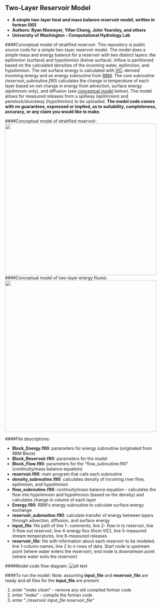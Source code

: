 ## Two-Layer Reservoir Model
- **A simple two-layer heat and mass balance reservoir model, written in fortran (90)**
- **Authors: Ryan Niemeyer, Yifan Cheng, John Yearsley, and others**
- **University of Washington - Computational Hydrology Lab**

####Conceptual model of stratified reservoir:
This repository is public source code for a simple two-layer reservoir model.  The model does a simple mass and energy balance for a reservoir with two distinct layers: the epilimnion (surface) and hypolimnion (below surface). Inflow is partitioned based on the calculated densities of the incoming water, epilimnion, and hypolimnion. The net surface energy is calculated with [VIC](http://vic.readthedocs.org)-derived incoming energy and an energy subroutine from [RBM](http://www.hydro.washington.edu/Lettenmaier/Models/RBM/). The core subroutine (*reservoir_subroutine.f90*) calculates the change in temperature of each layer based on net change in energy from advection, surface energy (epilimnoin only), and diffusion (see [conceptual model](https://github.com/rniemeyer07/Reservoir_Model#conceptual-model-of-stratified-reservoir-1) below). The model allows for measured releases from a spillway (epilimnion) and penstock/sluiceway (hypolimnion) to be uploaded. **The model code comes with no guarantees, expressed or implied, as to suitability, completeness, accuracy, or any claim you would like to make.**

####Conceptual model of stratified reservoir:
<img src="https://github.com/rniemeyer07/Reservoir_Model/blob/master/Two_layer_diagram2.png" width="500"> 
####Conceptual model of two-layer energy fluxes:
<img src="https://github.com/rniemeyer07/Reservoir_Model/blob/master/Two_layer_conceptual_diagram.png" width="500"> 

####File descriptions:
  - **Block_Energy.f90**: parameters for energy subroutine (originated from RBM Block)
  - **Block_Reservoir.f90**: parameters for the model
  - **Block_Flow.f90**: parameters for the "flow_subroutine.f90" (continuity/mass balance equation)
  - **reservoir.f90**: main program that calls each subroutine
  - **density_subroutine.f90**: calculates density of incoming river flow, epilimnion, and hypolimnion
  - **flow_subroutine.f90**: continuity/mass balance equation - calculates the flow into hypolimnion 
      and hypolimnion (based on the density) and calculates change in volume of each layer
  - **Energy.f90**: RBM's energy subroutine to calculate surface energy exchange
  - **reservoir_subroutine.f90**: calculate transfer of energy between layers through advection, 
      diffusion, and surface energy
  - **input_file**: file path of line 1- comments, line 2- flow in to reservoir, line 3-flow out reservoir, 
      line 4-energy flux (from VIC), line 5-measured stream temperatures, line 6-measured releases
  - **reservoir_file**: file with information about each reservoir to be modeled. line 1-column names,
      line 2 to n-rows of data. Start node is upstream point (where water enters the reservoir), 
      end node is downstream point (where water exits the reservoir)

####Model code flow diagram:
![alt text](https://github.com/rniemeyer07/Reservoir_Model/blob/master/two-layer_model_flow.png "two-layer diagram")

####To run the model:
Note: assuming **input_file** and **reservoir_file** are ready and all files for the **input_file** are present
  1. enter "*make clean*" - remove any old compiled fortran code
  2. enter "*make*" - compile the fortran code
  3. enter "*./reservoir input_file reservoir_file*"
